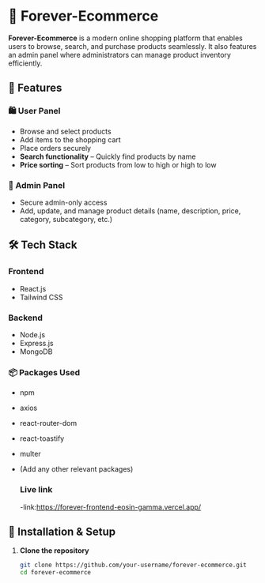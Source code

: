 # 🛒 Forever-Ecommerce  

**Forever-Ecommerce** is a modern online shopping platform that enables users to browse, search, and purchase products seamlessly. It also features an admin panel where administrators can manage product inventory efficiently.  

## 🚀 Features  

### 🛍 User Panel  
- Browse and select products  
- Add items to the shopping cart  
- Place orders securely  
- **Search functionality** – Quickly find products by name  
- **Price sorting** – Sort products from low to high or high to low  

### 🔧 Admin Panel  
- Secure admin-only access  
- Add, update, and manage product details (name, description, price, category, subcategory, etc.)  

## 🛠 Tech Stack  

### Frontend  
- React.js  
- Tailwind CSS  

### Backend  
- Node.js  
- Express.js  
- MongoDB  

### 📦 Packages Used  
- npm  
- axios  
- react-router-dom  
- react-toastify  
- multer  
- (Add any other relevant packages)

  ### Live link
  -link:https://forever-frontend-eosin-gamma.vercel.app/
  

## 🚀 Installation & Setup  

1. **Clone the repository**  
   ```sh
   git clone https://github.com/your-username/forever-ecommerce.git
   cd forever-ecommerce

